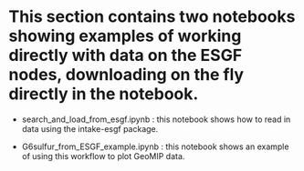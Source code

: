 # This section contains two notebooks showing examples of working directly with data on the ESGF nodes, downloading on the fly directly in the notebook. 

* search_and_load_from_esgf.ipynb : this notebook shows how to read in data using the intake-esgf package. 

* G6sulfur_from_ESGF_example.ipynb : this notebook shows an example of using this workflow to plot GeoMIP data. 

